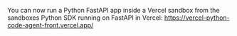 You can now run a Python FastAPI app inside a Vercel sandbox from the sandboxes Python SDK running on FastAPI in Vercel:
https://vercel-python-code-agent-front.vercel.app/
